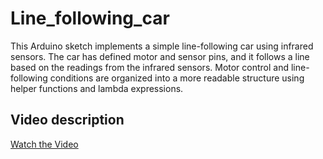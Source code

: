 # Line_following_car
This Arduino sketch implements a simple line-following car using infrared sensors. The car has defined motor and sensor pins, and it follows a line based on the readings from the infrared sensors. Motor control and line-following conditions are organized into a more readable structure using helper functions and lambda expressions.
## Video description
[Watch the Video](https://youtu.be/CnOMu5Kx5eQ)
